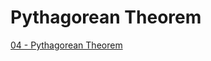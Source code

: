 # Pythagorean Theorem

[04 - Pythagorean Theorem](https://colab.research.google.com/drive/162omA0GRv8688fW0sp2JPNdRuK42DV56?usp=sharing)